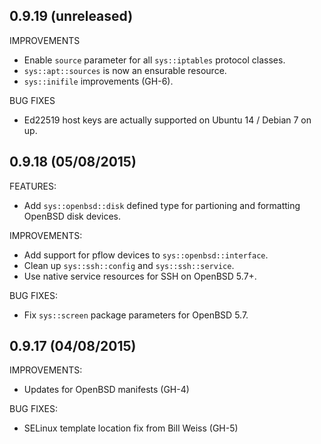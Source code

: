 ## 0.9.19 (unreleased)

IMPROVEMENTS

* Enable `source` parameter for all `sys::iptables` protocol classes.
* `sys::apt::sources` is now an ensurable resource.
* `sys::inifile` improvements (GH-6).

BUG FIXES

* Ed22519 host keys are actually supported on Ubuntu 14 / Debian 7 on up.

## 0.9.18 (05/08/2015)

FEATURES:

* Add `sys::openbsd::disk` defined type for partioning and formatting OpenBSD
  disk devices.

IMPROVEMENTS:

* Add support for pflow devices to `sys::openbsd::interface`.
* Clean up `sys::ssh::config` and `sys::ssh::service`.
* Use native service resources for SSH on OpenBSD 5.7+.

BUG FIXES:

* Fix `sys::screen` package parameters for OpenBSD 5.7.

## 0.9.17 (04/08/2015)

IMPROVEMENTS:

* Updates for OpenBSD manifests (GH-4)

BUG FIXES:

* SELinux template location fix from Bill Weiss (GH-5)
